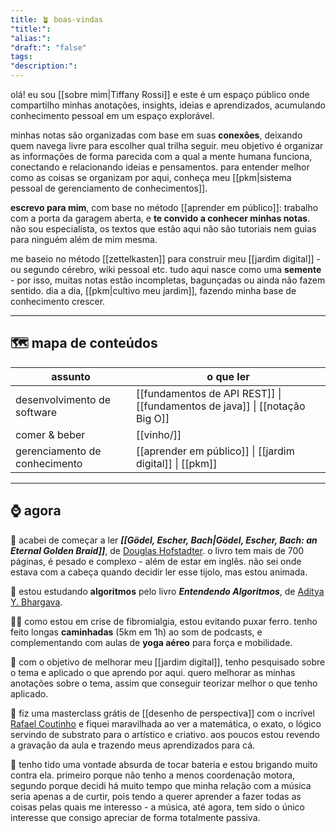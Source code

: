```yaml
---
title: 🪴 boas-vindas
"title:": 
"alias:": 
"draft:": "false"
tags: 
"description:":
---
```

olá! eu sou [[sobre mim|Tiffany Rossi]] e este é um espaço público onde compartilho minhas anotações, insights, ideias e aprendizados, acumulando conhecimento pessoal em um espaço explorável.

minhas notas são organizadas com base em suas **conexões**, deixando quem navega livre para escolher qual trilha seguir. meu objetivo é organizar as informações de forma parecida com a qual a mente humana funciona, conectando e relacionando ideias e pensamentos. para entender melhor como as coisas se organizam por aqui, conheça meu [[pkm|sistema pessoal de gerenciamento de conhecimentos]].

**escrevo para mim**, com base no método [[aprender em público]]: trabalho com a porta da garagem aberta, e **te convido a conhecer minhas notas**. não sou especialista, os textos que estão aqui não são tutoriais nem guias para ninguém além de mim mesma.

me baseio no método [[zettelkasten]] para construir meu [[jardim digital]] - ou segundo cérebro, wiki pessoal etc. tudo aqui nasce como uma **semente** - por isso, muitas notas estão incompletas, bagunçadas ou ainda não fazem sentido. dia a dia, [[pkm|cultivo meu jardim]], fazendo minha base de conhecimento crescer.

----
## 🗺️ mapa de conteúdos

| assunto                       | o que ler                                                                   |
| ----------------------------- | --------------------------------------------------------------------------- |
| desenvolvimento de software   | [[fundamentos de API REST]] \| [[fundamentos de java]] \| [[notação Big O]] |
| comer & beber                 | [[vinho/]]                                                                  |
| gerenciamento de conhecimento | [[aprender em público]] \| [[jardim digital]] \| [[pkm]]                    |

----
## ⌚ agora
📖 acabei de começar a ler _**[[Gödel, Escher, Bach|Gödel, Escher, Bach: an Eternal Golden Braid]]**_, de [Douglas Hofstadter](https://en.wikipedia.org/wiki/Douglas_Hofstadter). o livro tem mais de 700 páginas, é pesado e complexo - além de estar em inglês. não sei onde estava com a cabeça quando decidir ler esse tijolo, mas estou animada.

📖 estou estudando **algoritmos** pelo livro _**Entendendo Algoritmos**_, de [Aditya Y. Bhargava](https://www.amazon.com.br/s/ref=dp_byline_sr_book_1?ie=UTF8&field-author=Aditya+Y.+Bhargava&text=Aditya+Y.+Bhargava&sort=relevancerank&search-alias=stripbooks).

🏋️‍♀️ como estou em crise de fibromialgia, estou evitando puxar ferro. tenho feito longas **caminhadas** (5km em 1h) ao som de podcasts, e complementando com aulas de **yoga aéreo** para força e mobilidade.

🌱 com o objetivo de melhorar meu [[jardim digital]], tenho pesquisado sobre o tema e aplicado o que aprendo por aqui. quero melhorar as minhas anotações sobre o tema, assim que conseguir teorizar melhor o que tenho aplicado.

🎨 fiz uma masterclass grátis de [[desenho de perspectiva]] com o incrível [Rafael Coutinho](https://pt.wikipedia.org/wiki/Rafael_Coutinho)  e fiquei maravilhada ao ver a matemática, o exato, o lógico servindo de substrato para o artístico e criativo. aos poucos estou revendo a gravação da aula e trazendo meus aprendizados para cá.

🥁 tenho tido uma vontade absurda de tocar bateria e estou brigando muito contra ela. primeiro porque não tenho a menos coordenação motora, segundo porque decidi há muito tempo que minha relação com a música seria apenas a de curtir, pois tendo a querer aprender a fazer todas as coisas pelas quais me interesso - a música, até agora, tem sido o único interesse que consigo apreciar de forma totalmente passiva.